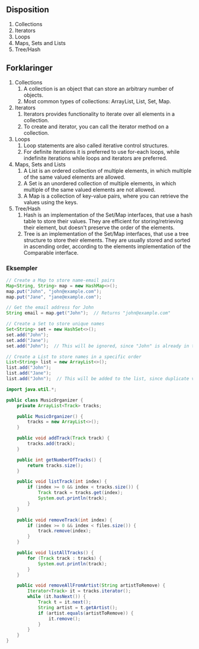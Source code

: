 
## Disposition

1. Collections
2. Iterators
3. Loops
4. Maps, Sets and Lists
5. Tree/Hash


## Forklaringer

1. Collections
	1. A collection is an object that can store an arbitrary number of objects.
	2. Most common types of collections: ArrayList, List, Set, Map.
2. Iterators
	1. Iterators provides functionality to iterate over all elements in a collection.
	2. To create and iterator, you can call the iterator method on a collection.
3. Loops
	1. Loop statements are also called iterative control structures.
	2. For definite iterations it is preferred to use for-each loops, while indefinite iterations while loops and iterators are preferred.
4. Maps, Sets and Lists
	1. A List is an ordered collection of multiple elements, in which multiple of the same valued elements are allowed.
	2. A Set is an unordered collection of multiple elements, in which multiple of the same valued elements are not allowed.
	3. A Map is a collection of key-value pairs, where you can retrieve the values using the keys.
5. Tree/Hash
	1. Hash is an implementation of the Set/Map interfaces, that use a hash table to store their values. They are efficient for storing/retrieving their element, but doesn't preserve the order of the elements.
	2. Tree is an implementation of the Set/Map interfaces, that use a tree structure to store their elements. They are usually stored and sorted in ascending order, according to the elements implementation of the Comparable interface.


### Eksempler

```java
// Create a Map to store name-email pairs
Map<String, String> map = new HashMap<>();
map.put("John", "john@example.com");
map.put("Jane", "jane@example.com");

// Get the email address for John
String email = map.get("John");  // Returns "john@example.com"

// Create a Set to store unique names
Set<String> set = new HashSet<>();
set.add("John");
set.add("Jane");
set.add("John");  // This will be ignored, since "John" is already in the set

// Create a List to store names in a specific order
List<String> list = new ArrayList<>();
list.add("John");
list.add("Jane");
list.add("John");  // This will be added to the list, since duplicate values are allowed
```

```java
import java.util.*;

public class MusicOrganizer {
	private ArrayList<Track> tracks;

	public MusicOrganizer() {
		tracks = new ArrayList<>();
	}

	public void addTrack(Track track) {
		tracks.add(track);
	}

	public int getNumberOfTracks() {
		return tracks.size();
	}

	public void listTrack(int index) {
		if (index >= 0 && index < tracks.size()) {
			Track track = tracks.get(index);
			System.out.println(track);
		}
	}

	public void removeTrack(int index) {
		if (index >= 0 && index < files.size()) {
			track.remove(index);
		}
	}

	public void listAllTracks() {
		for (Track track : tracks) {
			System.out.println(track);
		}
	}

	public void removeAllFromArtist(String artistToRemove) {
		Iterator<Track> it = tracks.iterator();
		while (it.hasNext()) {
			Track t = it.next();
			String artist = t.getArtist();
			if (artist.equals(artistToRemove)) {
				it.remove();
			}
		}
	}
}
```
